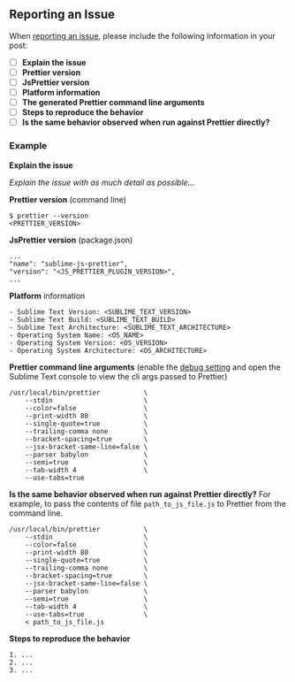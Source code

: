 ## Reporting an Issue

When [reporting an issue](https://github.com/jonlabelle/SublimeJsPrettier/issues),
please include the following information in your post:

- [ ] **Explain the issue**
- [ ] **Prettier version**
- [ ] **JsPrettier version**
- [ ] **Platform information**
- [ ] **The generated Prettier command line arguments**
- [ ] **Steps to reproduce the behavior**
- [ ] **Is the same behavior observed when run against Prettier directly?**

### Example

**Explain the issue**

*Explain the issue with as much detail as possible...*

**Prettier version** (command line)

    $ prettier --version
    <PRETTIER_VERSION>

**JsPrettier version** (package.json)

    ...
    "name": "sublime-js-prettier",
    "version": "<JS_PRETTIER_PLUGIN_VERSION>",
    ...

**Platform** information

    - Sublime Text Version: <SUBLIME_TEXT_VERSION>
    - Sublime Text Build: <SUBLIME_TEXT_BUILD>
    - Sublime Text Architecture: <SUBLIME_TEXT_ARCHITECTURE>
    - Operating System Name: <OS_NAME>
    - Operating System Version: <OS_VERSION>
    - Operating System Architecture: <OS_ARCHITECTURE>

**Prettier command line arguments** (enable the [debug setting] and open the Sublime
Text console to view the cli args passed to Prettier)

    /usr/local/bin/prettier           \
        --stdin                       \
        --color=false                 \
        --print-width 80              \
        --single-quote=true           \
        --trailing-comma none         \
        --bracket-spacing=true        \
        --jsx-bracket-same-line=false \
        --parser babylon              \
        --semi=true                   \
        --tab-width 4                 \
        --use-tabs=true

**Is the same behavior observed when run against Prettier directly?** For
example, to pass the contents of file `path_to_js_file.js` to Prettier from the
command line.

    /usr/local/bin/prettier           \
        --stdin                       \
        --color=false                 \
        --print-width 80              \
        --single-quote=true           \
        --trailing-comma none         \
        --bracket-spacing=true        \
        --jsx-bracket-same-line=false \
        --parser babylon              \
        --semi=true                   \
        --tab-width 4                 \
        --use-tabs=true               \
        < path_to_js_file.js

**Steps to reproduce the behavior**

    1. ...
    2. ...
    3. ...

[debug setting]: https://github.com/jonlabelle/SublimeJsPrettier/blob/master/JsPrettier.sublime-settings#L9
